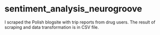 # sentiment_analysis_neurogroove
I scraped the Polish blogsite with trip reports from drug users.
The result of scraping and data transformation is in CSV file.
